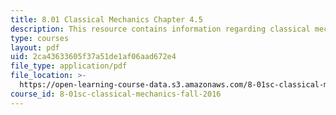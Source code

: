 ```yaml
---
title: 8.01 Classical Mechanics Chapter 4.5
description: This resource contains information regarding classical mechanics.
type: courses
layout: pdf
uid: 2ca43633605f37a51de1af06aad672e4
file_type: application/pdf
file_location: >-
  https://open-learning-course-data.s3.amazonaws.com/8-01sc-classical-mechanics-fall-2016/2ca43633605f37a51de1af06aad672e4_MIT8_01F16_chapter4.5.pdf
course_id: 8-01sc-classical-mechanics-fall-2016
---
```


